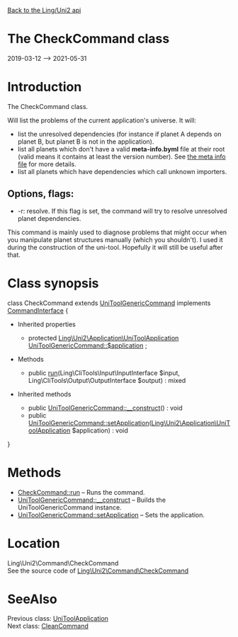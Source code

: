 [Back to the Ling/Uni2 api](https://github.com/lingtalfi/Uni2/blob/master/doc/api/Ling/Uni2.md)



The CheckCommand class
================
2019-03-12 --> 2021-05-31






Introduction
============

The CheckCommand class.


Will list the problems of the current application's universe.
It will:

- list the unresolved dependencies (for instance if planet A depends on planet B, but planet B is not in the application).
- list all planets which don't have a valid **meta-info.byml** file at their root (valid means it contains at least the version number).
     See [the meta info file](https://github.com/lingtalfi/Uni2/blob/master/README.md#meta-infobyml) for more details.
- list all planets which have dependencies which call unknown importers.


Options, flags:
------------
- -r: resolve. If this flag is set, the command will try to resolve unresolved planet dependencies.



This command is mainly used to diagnose problems that might occur when you manipulate planet
structures manually (which you shouldn't).
I used it during the construction of the uni-tool.
Hopefully it will still be useful after that.



Class synopsis
==============


class <span class="pl-k">CheckCommand</span> extends [UniToolGenericCommand](https://github.com/lingtalfi/Uni2/blob/master/doc/api/Ling/Uni2/Command/UniToolGenericCommand.md) implements [CommandInterface](https://github.com/lingtalfi/CliTools/blob/master/doc/api/Ling/CliTools/Command/CommandInterface.md) {

- Inherited properties
    - protected [Ling\Uni2\Application\UniToolApplication](https://github.com/lingtalfi/Uni2/blob/master/doc/api/Ling/Uni2/Application/UniToolApplication.md) [UniToolGenericCommand::$application](#property-application) ;

- Methods
    - public [run](https://github.com/lingtalfi/Uni2/blob/master/doc/api/Ling/Uni2/Command/CheckCommand/run.md)(Ling\CliTools\Input\InputInterface $input, Ling\CliTools\Output\OutputInterface $output) : mixed

- Inherited methods
    - public [UniToolGenericCommand::__construct](https://github.com/lingtalfi/Uni2/blob/master/doc/api/Ling/Uni2/Command/UniToolGenericCommand/__construct.md)() : void
    - public [UniToolGenericCommand::setApplication](https://github.com/lingtalfi/Uni2/blob/master/doc/api/Ling/Uni2/Command/UniToolGenericCommand/setApplication.md)([Ling\Uni2\Application\UniToolApplication](https://github.com/lingtalfi/Uni2/blob/master/doc/api/Ling/Uni2/Application/UniToolApplication.md) $application) : void

}






Methods
==============

- [CheckCommand::run](https://github.com/lingtalfi/Uni2/blob/master/doc/api/Ling/Uni2/Command/CheckCommand/run.md) &ndash; Runs the command.
- [UniToolGenericCommand::__construct](https://github.com/lingtalfi/Uni2/blob/master/doc/api/Ling/Uni2/Command/UniToolGenericCommand/__construct.md) &ndash; Builds the UniToolGenericCommand instance.
- [UniToolGenericCommand::setApplication](https://github.com/lingtalfi/Uni2/blob/master/doc/api/Ling/Uni2/Command/UniToolGenericCommand/setApplication.md) &ndash; Sets the application.





Location
=============
Ling\Uni2\Command\CheckCommand<br>
See the source code of [Ling\Uni2\Command\CheckCommand](https://github.com/lingtalfi/Uni2/blob/master/Command/CheckCommand.php)



SeeAlso
==============
Previous class: [UniToolApplication](https://github.com/lingtalfi/Uni2/blob/master/doc/api/Ling/Uni2/Application/UniToolApplication.md)<br>Next class: [CleanCommand](https://github.com/lingtalfi/Uni2/blob/master/doc/api/Ling/Uni2/Command/CleanCommand.md)<br>
